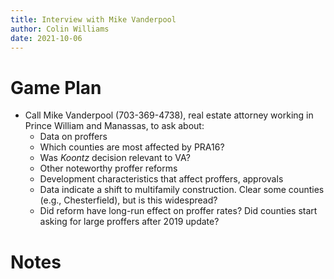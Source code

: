 ```yaml
---
title: Interview with Mike Vanderpool
author: Colin Williams
date: 2021-10-06
---
```


# Game Plan
- Call Mike Vanderpool (703-369-4738), real estate attorney working in Prince William and Manassas, to ask about:
  - Data on proffers
  - Which counties are most affected by PRA16?
  - Was *Koontz* decision relevant to VA?
  - Other noteworthy proffer reforms
  - Development characteristics that affect proffers, approvals
  - Data indicate a shift to multifamily construction. Clear some counties (e.g., Chesterfield), but is this widespread?
  - Did reform have long-run effect on proffer rates? Did counties start asking for large proffers after 2019 update?

# Notes
